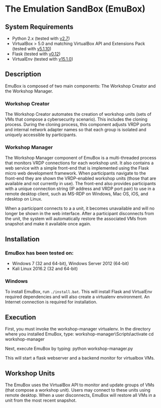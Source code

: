 # The Emulation SandBox (EmuBox)

## System Requirements
* Python 2.x (tested with [v2.7](https://www.python.org/download/releases/2.7/))
* VirtualBox > 5.0 and matching VirtualBox API and Extensions Pack (tested with [v5.1.10](https://www.virtualbox.org/wiki/Download_Old_Builds_5_1))
* Flask (tested with [v0.12](http://pypi.python.org/pypi/Flask/0.12))
* VirtualEnv (tested with [v15.1.0](https://virtualenv.pypa.io/en/stable/))

## Description
EmuBox is composed of two main components: The Workshop Creator and the Workshop Manager.

### Workshop Creator
The Workshop Creator automates the creation of workshop units (sets of VMs that compose a cybersecurity scenario). This includes the cloning process.
During the cloning process, this component adjusts VRDP ports and internal
network adapter names so that each group is isolated and uniquely accessible by
participants.

### Workshop Manager

The Workshop Manager component of EmuBox is a multi-threaded process that
monitors VRDP connections for each workshop unit. It also contains a web service
with a simple front-end that is implemented using the Flask micro web development
framework. When participants navigate to the front-end they are shown the
VRDP-enabled workshop units (those that are available and not currently in use).
The front-end also provides participants with a unique connection string (IP
address and VRDP port pair) to use in a remote desktop client, such as MS-RDP on
Windows, Mac OS, iOS, and rdesktop on Linux.

When a participant connects to a a unit, it becomes unavailable and will no
longer be shown in the web interface. After a participant disconnects from the
unit, the system will automatically restore the associated VMs from snapshot
and make it available once again.

## Installation
### EmuBox has been tested on:
* Windows 7 (32 and 64-bit), Windows Server 2012 (64-bit)
* Kali Linux 2016.2 (32 and 64-bit)

### Windows
To install EmuBox, run `./install.bat`. This will install Flask and VirtualEnv required dependencies and will also create a virtualenv environment. An Internet connection is required for installation.

## Execution
First, you must invoke the workshop-manager virtualenv. In the directory where you installed EmuBox, type:
workshop-manager\Scripts\activate
cd workshop-manager

Next, execute EmuBox by typing:
python workshop-manager.py 

This will start a flask webserver and a backend monitor for virtualbox VMs.

## Workshop Units

The EmuBox uses the VirtualBox API to monitor and update groups of VMs (that compose a workshop unit). Users may connect to these units using remote desktop. When a user disconnects, EmuBox will restore all VMs in a unit from the most recent snapshot.
